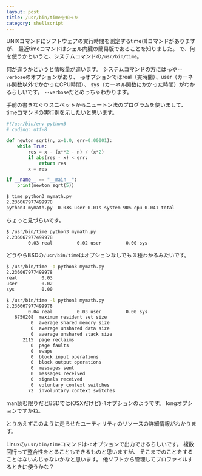 ```yaml
---
layout: post
title: /usr/bin/timeを知った
category: shellscript
---
```

UNIXコマンドにソフトウェアの実行時間を測定するtime(1)コマンドがありますが、
最近timeコマンドはシェル内臓の簡易版であることを知りました。
で、何を使うかというと、システムコマンドの`/usr/bin/time`。

何が違うかというと情報量が違います。
システムコマンドの方には`-p`や`--verbose`のオプションがあり、
`-p`オプションではreal（実時間）、user（カーネル関数以外でかかったCPU時間）、
sys（カーネル関数にかかった時間）がわかるらしいです。
`--verbose`だとめっちゃわかります。

手前の書きなぐりスニペットからニュートン法のプログラムを使いまして、
timeコマンドの実行例を示したいと思います。

```python
#!/usr/bin/env python3
# coding: utf-8

def newton_sqrt(n, x=1.0, err=0.00001):
    while True:
        res = x - (x**2 - n) / (x*2)
        if abs(res - x) < err:
            return res
        x = res

if __name__ == "__main__":
    print(newton_sqrt(5))
```

```sh
$ time python3 mymath.py
2.236067977499978
python3 mymath.py  0.03s user 0.01s system 90% cpu 0.041 total
```

ちょっと見づらいです。

```sh
$ /usr/bin/time python3 mymath.py
2.236067977499978
        0.03 real         0.02 user         0.00 sys
```

どうやらBSDの`/usr/bin/time`はオプションなしでも３種わかるみたいです。

```sh
$ /usr/bin/time -p python3 mymath.py
2.236067977499978
real         0.03
user         0.02
sys          0.00
```

```sh
$ /usr/bin/time -l python3 mymath.py
2.236067977499978
        0.04 real         0.03 user         0.00 sys
   6750208  maximum resident set size
         0  average shared memory size
         0  average unshared data size
         0  average unshared stack size
      2115  page reclaims
         0  page faults
         0  swaps
         0  block input operations
         0  block output operations
         0  messages sent
         0  messages received
         0  signals received
         0  voluntary context switches
        72  involuntary context switches
```

man読む限りだとBSDでは(OSXだけど)`-l`オプションのようです。
longオプションですかね。

とりあえずこのように走らせたユーティリティのリソースの詳細情報がわかります。

Linuxの`/usr/bin/time`コマンドは`-o`オプションで出力できるらしいです。
複数回行って整合性をとることもできるものと思いますが、
そこまでのことをすることはないんじゃないかなと思います。
他ソフトから管理してプロファイルするときに使うかな？
